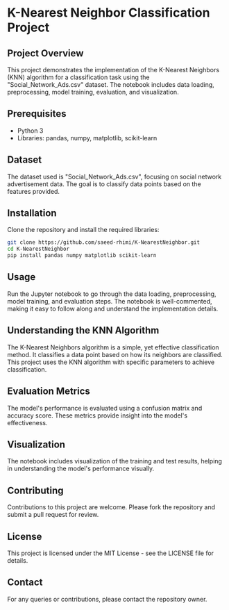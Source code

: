 
# K-Nearest Neighbor Classification Project

## Project Overview
This project demonstrates the implementation of the K-Nearest Neighbors (KNN) algorithm for a classification task using the "Social_Network_Ads.csv" dataset. The notebook includes data loading, preprocessing, model training, evaluation, and visualization.

## Prerequisites
- Python 3
- Libraries: pandas, numpy, matplotlib, scikit-learn

## Dataset
The dataset used is "Social_Network_Ads.csv", focusing on social network advertisement data. The goal is to classify data points based on the features provided.

## Installation
Clone the repository and install the required libraries:
```bash
git clone https://github.com/saeed-rhimi/K-NearestNeighbor.git
cd K-NearestNeighbor
pip install pandas numpy matplotlib scikit-learn
```

## Usage
Run the Jupyter notebook to go through the data loading, preprocessing, model training, and evaluation steps. The notebook is well-commented, making it easy to follow along and understand the implementation details.

## Understanding the KNN Algorithm
The K-Nearest Neighbors algorithm is a simple, yet effective classification method. It classifies a data point based on how its neighbors are classified. This project uses the KNN algorithm with specific parameters to achieve classification.

## Evaluation Metrics
The model's performance is evaluated using a confusion matrix and accuracy score. These metrics provide insight into the model's effectiveness.

## Visualization
The notebook includes visualization of the training and test results, helping in understanding the model's performance visually.

## Contributing
Contributions to this project are welcome. Please fork the repository and submit a pull request for review.

## License
This project is licensed under the MIT License - see the LICENSE file for details.

## Contact
For any queries or contributions, please contact the repository owner.
